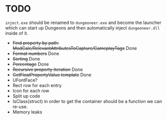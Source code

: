 
# TODO 

`inject.exe` should be renamed to `dungeoneer.exe` and become the launcher which can start up Dungeons
and then automatically inject `dungeoneer.dll` inside of it.

* ~~Find property by path: ModCalc/RelevantAttributesToCapture/GameplayTags~~ Done
* ~~Format numbers~~ Done
* ~~Sorting~~ Done
* ~~Percentage~~ Done
* ~~Recursive property iteration~~ Done
* ~~GetFloatPropertyValue template~~ Done
* UFontFace?
* Rect row for each entry
* Icon for each row
* Split up code
* IsClass(struct) in order to get the container should be a function we can re-use.
* Memory leaks
